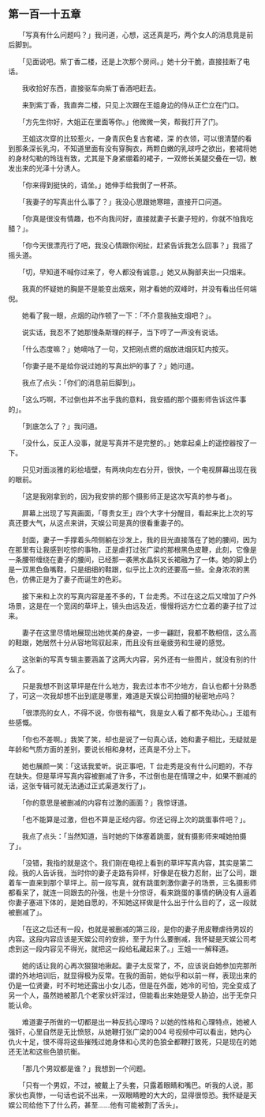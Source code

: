## 第一百一十五章

　　「写真有什么问题吗？」我问道，心想，这还真是巧，两个女人的消息竟是前后脚到。

　　「见面说吧。紫丁香二楼，还是上次那个房间。」她十分干脆，直接挂断了电话。

　　我收拾好东西，直接驱车向紫丁香酒吧赶去。

　　来到紫丁香，我直奔二楼，只见上次跟在王姐身边的侍从正伫立在门口。

　　「方先生你好，大姐正在里面等你。」他微微一笑，帮我打开了门。

　　王姐这次穿的比较惹火，一身青灰色复古套裙，深 的衣领，可以很清楚的看到那条深长乳沟，不知道里面有没有穿胸衣，两颗白嫩的乳球呼之欲出，套裙将她的身材勾勒的玲珑有致，尤其是下身紧绷着的裙子，一双修长美腿交叠在一切，散发出来的光泽十分诱人。

　　「你来得到挺快的，请坐。」她伸手给我倒了一杯茶。

　　「我妻子的写真出什么事了？」我没心思跟她寒暄，直接开口问道。

　　「你真是很没有情趣，也不向我问好，直接就妻子长妻子短的，你就不怕我吃醋？」。

　　「你今天很漂亮行了吧，我没心情跟你闲扯，赶紧告诉我怎么回事？」我摇了摇头道。

　　「切，早知道不喊你过来了，夸人都没有诚意。」她又从胸部夹出一只烟来。

　　我真的怀疑她的胸是不是能变出烟来，刚才看她的双峰时，并没有看出任何端倪。

　　她看了我一眼，点烟的动作顿了一下：「不介意我抽支烟吧？」。

　　说实话，我忍不了她那慢条斯理的样子，当下哼了一声没有说话。

　　「什么态度嘛？」她嘀咕了一句，又把刚点燃的烟放进烟灰缸内按灭。

　　「你妻子是不是给你说过她的写真出炉的事了？」她问道。

　　我点了点头：「你们的消息前后脚到」。

　　「这么巧啊，不过倒也并不出乎我的意料，我安插的那个摄影师告诉这件事的」。

　　「到底怎么了？」我问道。

　　「没什么，反正人没事，就是写真并不是完整的。」她拿起桌上的遥控器按了一下。

　　只见对面淡雅的彩绘墙壁，有两块向左右分开，很快，一个电视屏幕出现在我的眼前。

　　「这是我刚拿到的，因为我安排的那个摄影师正是这次写真的参与者」。

　　屏幕上出现了写真画面，「尊贵女王」四个大字十分醒目，看起来比上次的写真还要大气，从这点来讲，天娱公司是真的很看重妻子的。

　　封面，妻子一手撑着头颅侧躺在沙发上，我的目光直接落在了她的腰间，因为在那里有让我感到吃惊的事物，正是虐打过张广梁的那根黑色皮鞭，此刻，它像是一条腰带缠绕在妻子的腰间，已经那一袭黑水晶斜叉长裙融为了一体。她的脚上仍是一双黑色鱼嘴鞋，只是细细的鞋跟，似乎比上次的还要高一些。全身浓浓的黑色，仿佛正是为了妻子而诞生的色彩。

　　接下来和上次的写真内容是差不多的，T 台走秀。不过在这之后又增加了户外场景，这是在一个宽阔的草坪上，镜头由远及近，慢慢将远方伫立着的妻子拉了过来。

　　妻子在这里尽情地展现出她优美的身姿，一步一翩跹，我都不敢相信，这么高的鞋跟，她居然十分从容地驾驭起来，而且没有丝毫疲劳和生硬的感觉。

　　这张新的写真专辑主要涵盖了这两大内容，另外还有一些图片，就没有别的什么了。

　　只是我想不到这草坪是在什么地方，我去过本市不少地方，自认也都十分熟悉了，可这一次我却想不出到底是哪里，难道是天娱公司拍摄的秘密地点吗？

　　「很漂亮的女人，不得不说，你很有福气，我是女人看了都不免动心。」王姐有些感慨。

　　「你也不差啊。」我笑了笑，却也是说了一句真心话，她和妻子相比，无疑就是年龄和气质方面的差别，要说长相和身材，还真是不分上下。

　　她也展颜一笑：「这话我爱听。说正事吧，T 台走秀是没有什么问题的，不存在缺失。但是草坪写真内容被删减了许多，不过倒也是在情理之中，如果不删减的话，这张专辑可就无法通过正式渠道发行了」。

　　「你的意思是被删减的内容有过激的画面？」我惊讶道。

　　「也不能算是过激，但也不算是正经内容。你还记得上次的跳蛋事件吧？」。

　　我点了点头：「当然知道，当时她的下体塞着跳蛋，就有摄影师来喊她拍摄了」。

　　「没错，我指的就是这个。我们刚在电视上看到的草坪写真内容，其实是第二段。我的人告诉我，当时你的妻子走路有异样，好像是在极力忍耐，出了公司，跟着车一直来到那个草坪上。前一段写真，就有跳蛋刺激你妻子的场景，三名摄影师都看呆了，就连一同跟去的孙强，也是十分惊讶，看来跳蛋的事情的确没有人逼着你妻子塞进下体的，是她自愿的，不知她这样做是什么出于什么目的了，这一段就被删减了」。

　　「在这之后还有一段，也就是被删减的第三段，是你的妻子用皮鞭虐待男奴的内容。这段内容应该是天娱公司的安排，至于为什么要删减，我怀疑是天娱公司考虑到这一段内容见不得光，就把这一段给私藏起来了。」王姐一一解释道。

　　她的话让我的心再次狠狠地揪起。妻子太反常了，不，应该说自她参加完那所谓的外地培训后，就显得极为反常。在我的面前，她似乎和以前一样，表现出来的仍是一位贤妻，时不时地还露出小女儿态，但是在外面，她冷的可怕，完全变成了另一个人，虽然她被那几个老家伙奸淫过，但能看出来她是受人胁迫，出于无奈只能认命。

　　难道妻子所做的一切都是出一种反抗心理吗？以她的性格和心理特点，她被人强奸，心里自然是无比愤怒，从她鞭打张广梁的004 号视频中可以看出，她内心仇火十足，恨不得将这些摧残过她身体和心灵的色狼全都鞭打致死，只是现在的她还无法和这些色狼抗衡。

　　「那几个男奴都是谁？」我想到一个问题。

　　「只有一个男奴，不过，被戴上了头套，只露着眼睛和嘴巴。听我的人说，那家伙也真惨，一句话也说不出来，一双眼睛瞪的大大的，显得很惊恐。我怀疑是天娱公司给他下了什么药，甚至……他有可能被割了舌头」。

